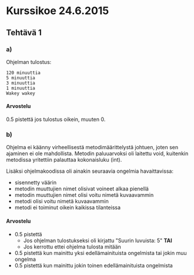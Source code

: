 # Kurssikoe 24.6.2015

## Tehtävä 1

### a)

Ohjelman tulostus:

```
120 minuuttia
5 minuuttia
3 minuuttia
1 minuuttia
Wakey wakey
```

#### Arvostelu
0.5 pistettä jos tulostus oikein, muuten 0. 

### b)

Ohjelma ei käänny virheellisestä metodimäärittelystä johtuen, joten sen ajaminen ei ole mahdollista. 
Metodin paluuarvoksi oli laitettu void, kuitenkin metodissa yritettiin palauttaa kokonaisluku (int).

Lisäksi ohjelmakoodissa oli ainakin seuraavia ongelmia havaittavissa:
- sisennetty väärin
- metodin muuttujien nimet olisivat voineet alkaa pienellä
- metodin muuttujien nimet olisi voitu nimetä kuvaavammin
- metodi olisi voitu nimetä kuvaavammin
- metodi ei toiminut oikein kaikissa tilanteissa

#### Arvostelu

- 0.5 pistettä
  - Jos ohjelman tulostukseksi oli kirjattu "Suurin luvuista: 5" **TAI**
  - Jos kerrottu ettei ohjelma tulosta mitään 
- 0.5 pistettä kun mainittu yksi edellämainituista ongelmista tai jokin muu ongelma
- 0.5 pistettä kun mainittu jokin toinen edellämainituista ongelmista
